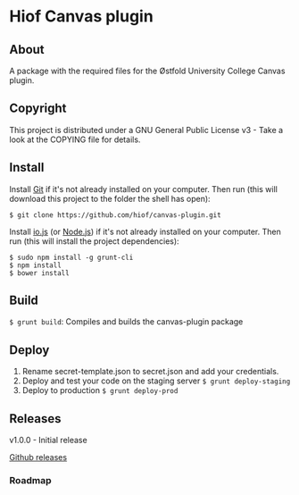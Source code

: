 # Hiof Canvas plugin

## About

A package with the required files for the Østfold University College Canvas plugin.

## Copyright

This project is distributed under a GNU General Public License v3 - Take a look at the COPYING file for details.

## Install

Install [Git](http://git-scm.com) if it's not already installed on your computer. Then run (this will download this project to the folder the shell has open):

```
$ git clone https://github.com/hiof/canvas-plugin.git
```

Install [io.js](https://iojs.org) (or [Node.js](http://nodejs.org)) if it's not already installed on your computer. Then run (this will install the project dependencies):

```
$ sudo npm install -g grunt-cli
$ npm install
$ bower install
```

## Build

`$ grunt build`: Compiles and builds the canvas-plugin package

## Deploy

1. Rename secret-template.json to secret.json and add your credentials.
2. Deploy and test your code on the staging server `$ grunt deploy-staging`
3. Deploy to production `$ grunt deploy-prod`

## Releases

v1.0.0 - Initial release

[Github releases](https://github.com/hiof/canvas-plugin/releases)

### Roadmap


